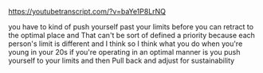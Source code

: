 https://youtubetranscript.com/?v=baYe1P8LrNQ

 you have to kind of push yourself past your limits before you can retract to the optimal place and That can't be sort of defined a priority because each person's limit is different and I think so I think what you do when you're young in your 20s if you're operating in an optimal manner is you push yourself to your limits and then Pull back and adjust for sustainability